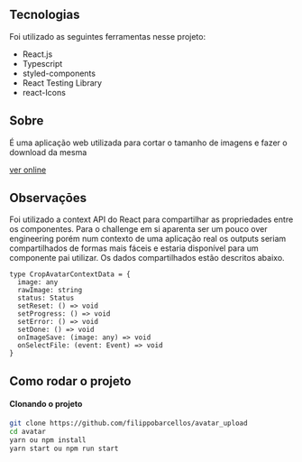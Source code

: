 ## Tecnologias

Foi utilizado as seguintes ferramentas nesse projeto:

- React.js
- Typescript
- styled-components
- React Testing Library
- react-Icons

## Sobre

É uma aplicação web utilizada para cortar o tamanho de imagens e fazer o download da mesma

[ver online](https://avatar-upload-ikd10qty8-filippobarcellos.vercel.app/)

## Observaçōes

Foi utilizado a context API do React para compartilhar as propriedades entre os componentes. Para o challenge em si aparenta ser um pouco over engineering porém num contexto de uma aplicação real os outputs seriam compartilhados de formas mais fáceis e estaria disponível para um componente pai utilizar. Os dados compartilhados estão descritos abaixo.

```
type CropAvatarContextData = {
  image: any
  rawImage: string
  status: Status
  setReset: () => void
  setProgress: () => void
  setError: () => void
  setDone: () => void
  onImageSave: (image: any) => void
  onSelectFile: (event: Event) => void
}
```

## Como rodar o projeto

#### Clonando o projeto

```sh
git clone https://github.com/filippobarcellos/avatar_upload
cd avatar
yarn ou npm install
yarn start ou npm run start
```
